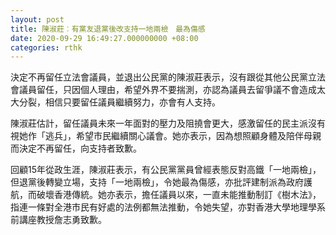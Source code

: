 ```yaml
---
layout: post
title: 陳淑莊︰有黨友退黨後改支持一地兩檢　最為傷感
date: 2020-09-29 16:49:27.000000000 +08:00
categories: rthk
---
```


決定不再留任立法會議員，並退出公民黨的陳淑莊表示，沒有跟從其他公民黨立法會議員留任，只因個人理由，希望外界不要揣測，亦認為議員去留爭議不會造成太大分裂，相信只要留任議員繼續努力，亦會有人支持。

陳淑莊估計，留任議員未來一年面對的壓力及阻撓會更大，感激留任的民主派沒有視她作「逃兵」，希望市民繼續關心議會。她亦表示，因為想照顧身體及陪伴母親而決定不再留任，向支持者致歉。

回顧15年從政生涯，陳淑莊表示，有公民黨黨員曾經表態反對高鐵「一地兩檢」，但退黨後轉變立場，支持「一地兩檢」，令她最為傷感，亦批評建制派為政府護航，而破壞香港傳統。她亦表示，擔任議員以來，一直未能推動制訂《樹木法》，指連一條對全港市民有好處的法例都無法推動，令她失望，亦對香港大學地理學系前講座教授詹志勇致歉。
